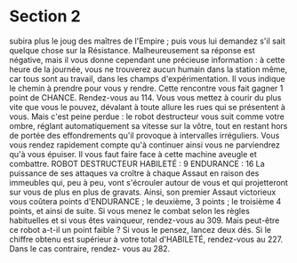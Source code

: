 # Section 2

subira plus le joug des maîtres de l'Empire ; puis vous lui
demandez
s'il
sait
quelque
chose
sur
la
Résistance.
Malheureusement sa réponse est négative, mais il vous donne
cependant une précieuse information : à cette heure de la
journée, vous ne trouverez aucun humain dans la station même,
car tous sont au travail, dans les champs d'expérimentation. Il
vous indique le chemin à prendre pour vous y rendre. Cette
rencontre vous fait gagner 1 point de CHANCE. Rendez-vous au
114.
Vous vous mettez à courir du plus vite que vous le pouvez,
dévalant à toute allure les rues qui se présentent à vous. Mais
c'est peine perdue : le robot destructeur vous suit comme votre
ombre, réglant automatiquement sa vitesse sur la vôtre, tout en
restant hors de portée des effondrements qu'il provoque à
intervalles irréguliers. Vous vous rendez rapidement compte qu'à
continuer ainsi vous ne parviendrez qu'à vous épuiser. Il vous
faut faire face à cette machine aveugle et combattre.
ROBOT DESTRUCTEUR HABILETÉ : 9 ENDURANCE : 16
La puissance de ses attaques va croître à chaque Assaut en raison
des immeubles qui, peu à peu, vont s'écrouler autour de vous et
qui projetteront sur vous de plus en plus de gravats. Ainsi, son
premier
Assaut
victorieux
vous
coûtera
points
d'ENDURANCE ; le deuxième, 3 points ; le troisième 4 points,
et ainsi de suite. Si vous menez le combat selon les règles
habituelles et si vous êtes vainqueur, rendez-vous au 309. Mais
peut-être ce robot a-t-il un point faible ? Si vous le pensez, lancez
deux dés. Si le chiffre obtenu est supérieur à votre total
d'HABlLETÉ, rendez-vous au 227. Dans le cas contraire, rendez-
vous au 282.